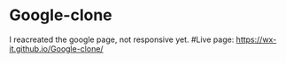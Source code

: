 # Google-clone
I reacreated the google page, not responsive yet.
#Live page: https://wx-it.github.io/Google-clone/
